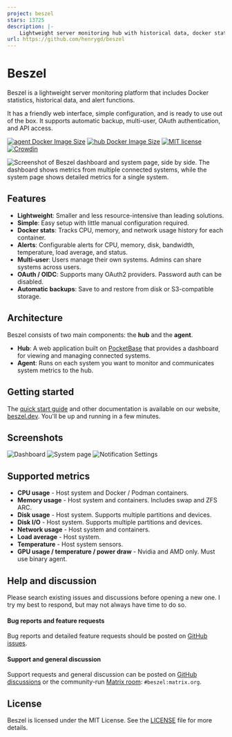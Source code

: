```yaml
---
project: beszel
stars: 13725
description: |-
    Lightweight server monitoring hub with historical data, docker stats, and alerts.
url: https://github.com/henrygd/beszel
---
```


# Beszel

Beszel is a lightweight server monitoring platform that includes Docker statistics, historical data, and alert functions.

It has a friendly web interface, simple configuration, and is ready to use out of the box. It supports automatic backup, multi-user, OAuth authentication, and API access.

[![agent Docker Image Size](https://img.shields.io/docker/image-size/henrygd/beszel-agent/latest?logo=docker&label=agent%20image%20size)](https://hub.docker.com/r/henrygd/beszel-agent)
[![hub Docker Image Size](https://img.shields.io/docker/image-size/henrygd/beszel/latest?logo=docker&label=hub%20image%20size)](https://hub.docker.com/r/henrygd/beszel)
[![MIT license](https://img.shields.io/github/license/henrygd/beszel?color=%239944ee)](https://github.com/henrygd/beszel/blob/main/LICENSE)
[![Crowdin](https://badges.crowdin.net/beszel/localized.svg)](https://crowdin.com/project/beszel)

![Screenshot of Beszel dashboard and system page, side by side. The dashboard shows metrics from multiple connected systems, while the system page shows detailed metrics for a single system.](https://henrygd-assets.b-cdn.net/beszel/screenshot-new.png)

## Features

- **Lightweight**: Smaller and less resource-intensive than leading solutions.
- **Simple**: Easy setup with little manual configuration required.
- **Docker stats**: Tracks CPU, memory, and network usage history for each container.
- **Alerts**: Configurable alerts for CPU, memory, disk, bandwidth, temperature, load average, and status.
- **Multi-user**: Users manage their own systems. Admins can share systems across users.
- **OAuth / OIDC**: Supports many OAuth2 providers. Password auth can be disabled.
- **Automatic backups**: Save to and restore from disk or S3-compatible storage.
<!-- - **REST API**: Use or update your data in your own scripts and applications. -->

## Architecture

Beszel consists of two main components: the **hub** and the **agent**.

- **Hub**: A web application built on [PocketBase](https://pocketbase.io/) that provides a dashboard for viewing and managing connected systems.
- **Agent**: Runs on each system you want to monitor and communicates system metrics to the hub.

## Getting started

The [quick start guide](https://beszel.dev/guide/getting-started) and other documentation is available on our website, [beszel.dev](https://beszel.dev). You'll be up and running in a few minutes.

## Screenshots

![Dashboard](https://beszel.dev/image/dashboard.png)
![System page](https://beszel.dev/image/system-full.png)
![Notification Settings](https://beszel.dev/image/settings-notifications.png)

## Supported metrics

- **CPU usage** - Host system and Docker / Podman containers.
- **Memory usage** - Host system and containers. Includes swap and ZFS ARC.
- **Disk usage** - Host system. Supports multiple partitions and devices.
- **Disk I/O** - Host system. Supports multiple partitions and devices.
- **Network usage** - Host system and containers.
- **Load average** - Host system.
- **Temperature** - Host system sensors.
- **GPU usage / temperature / power draw** - Nvidia and AMD only. Must use binary agent.

## Help and discussion

Please search existing issues and discussions before opening a new one. I try my best to respond, but may not always have time to do so.

#### Bug reports and feature requests

Bug reports and detailed feature requests should be posted on [GitHub issues](https://github.com/henrygd/beszel/issues).

#### Support and general discussion

Support requests and general discussion can be posted on [GitHub discussions](https://github.com/henrygd/beszel/discussions) or the community-run [Matrix room](https://matrix.to/#/#beszel:matrix.org): `#beszel:matrix.org`.

## License

Beszel is licensed under the MIT License. See the [LICENSE](LICENSE) file for more details.

